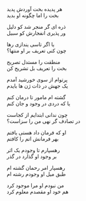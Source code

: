 هر پدیده بخت آوردش پدید   
بخت را اما چگونه او بدید   

ذره ای گر منجر شد کو دلیل   
ور پذیری انفجارش کو سبیل   

یا اگر تاسی یندازی رها   
چون کنی تعریف بر او منتها؟   

منطقت را مستدل تصریح   
بخت را تعریف بل تشریح کن   

پرتوام از سوی خورشید آمدم   
یک جهش در ذات ژن ها بایدم   

گشته ام مامور تا درمان کنم   
یا که دردی در وجود و جان کنم   

چون ندانی ابتدایم از کجاست   
در تصادف گر نهی من را سزاست؟   

او که فرمان داد هستی یافتم   
بهر فرمانش اتم را کافتم   

رهسپارم تا وجودم یک اثر   
بر وجود او گذارد در گذر   

رهسپار امر رحمان گشته ام   
طبق میل او وجودم رشته ام   

من نبودم او مرا موجود کرد   
هم خود او مقصدم معلوم کرد   

